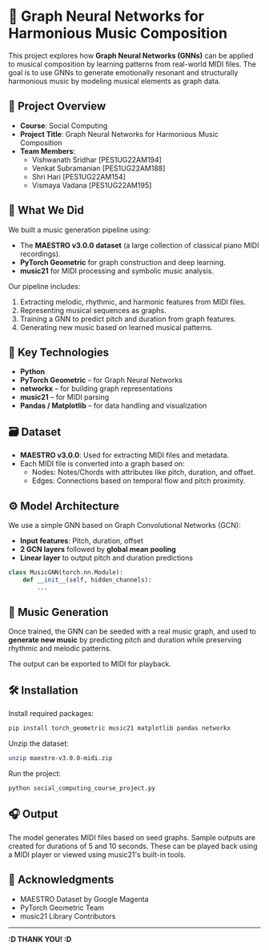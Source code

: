 # 🎵 Graph Neural Networks for Harmonious Music Composition

This project explores how **Graph Neural Networks (GNNs)** can be applied to musical composition by learning patterns from real-world MIDI files. The goal is to use GNNs to generate emotionally resonant and structurally harmonious music by modeling musical elements as graph data.

## 📌 Project Overview

- **Course**: Social Computing
- **Project Title**: Graph Neural Networks for Harmonious Music Composition
- **Team Members**:
  - Vishwanath Sridhar [PES1UG22AM194]
  - Venkat Subramanian [PES1UG22AM188]
  - Shri Hari [PES1UG22AM154]
  - Vismaya Vadana [PES1UG22AM195]

## 🧠 What We Did

We built a music generation pipeline using:

- The **MAESTRO v3.0.0 dataset** (a large collection of classical piano MIDI recordings).
- **PyTorch Geometric** for graph construction and deep learning.
- **music21** for MIDI processing and symbolic music analysis.

Our pipeline includes:
1. Extracting melodic, rhythmic, and harmonic features from MIDI files.
2. Representing musical sequences as graphs.
3. Training a GNN to predict pitch and duration from graph features.
4. Generating new music based on learned musical patterns.

## 🧩 Key Technologies

- **Python**
- **PyTorch Geometric** – for Graph Neural Networks
- **networkx** – for building graph representations
- **music21** – for MIDI parsing
- **Pandas / Matplotlib** – for data handling and visualization

## 🗃️ Dataset

- **MAESTRO v3.0.0**: Used for extracting MIDI files and metadata.
- Each MIDI file is converted into a graph based on:
  - Nodes: Notes/Chords with attributes like pitch, duration, and offset.
  - Edges: Connections based on temporal flow and pitch proximity.

## ⚙️ Model Architecture

We use a simple GNN based on Graph Convolutional Networks (GCN):

- **Input features**: Pitch, duration, offset
- **2 GCN layers** followed by **global mean pooling**
- **Linear layer** to output pitch and duration predictions

```python
class MusicGNN(torch.nn.Module):
    def __init__(self, hidden_channels):
        ...
```

## 🚀 Music Generation

Once trained, the GNN can be seeded with a real music graph, and used to **generate new music** by predicting pitch and duration while preserving rhythmic and melodic patterns.

The output can be exported to MIDI for playback.

## 🛠️ Installation

Install required packages:

```bash
pip install torch_geometric music21 matplotlib pandas networkx
```

Unzip the dataset:

```bash
unzip maestro-v3.0.0-midi.zip
```

Run the project:

```bash
python social_computing_course_project.py
```

## 🎧 Output

The model generates MIDI files based on seed graphs. Sample outputs are created for durations of 5 and 10 seconds. These can be played back using a MIDI player or viewed using music21's built-in tools.

## 🙏 Acknowledgments

- MAESTRO Dataset by Google Magenta
- PyTorch Geometric Team
- music21 Library Contributors

---

**:D THANK YOU! :D**
